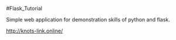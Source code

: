 #Flask_Tutorial

Simple web application for demonstration skills of python and flask.

http://knots-link.online/

